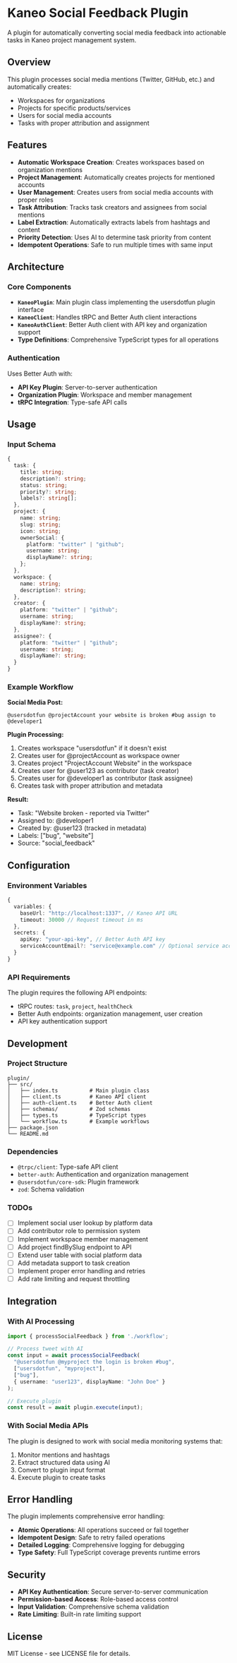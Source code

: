 # Kaneo Social Feedback Plugin

A plugin for automatically converting social media feedback into actionable tasks in Kaneo project management system.

## Overview

This plugin processes social media mentions (Twitter, GitHub, etc.) and automatically creates:

- Workspaces for organizations
- Projects for specific products/services
- Users for social media accounts
- Tasks with proper attribution and assignment

## Features

- **Automatic Workspace Creation**: Creates workspaces based on organization mentions
- **Project Management**: Automatically creates projects for mentioned accounts
- **User Management**: Creates users from social media accounts with proper roles
- **Task Attribution**: Tracks task creators and assignees from social mentions
- **Label Extraction**: Automatically extracts labels from hashtags and content
- **Priority Detection**: Uses AI to determine task priority from content
- **Idempotent Operations**: Safe to run multiple times with same input

## Architecture

### Core Components

- **`KaneoPlugin`**: Main plugin class implementing the usersdotfun plugin interface
- **`KaneoClient`**: Handles tRPC and Better Auth client interactions
- **`KaneoAuthClient`**: Better Auth client with API key and organization support
- **Type Definitions**: Comprehensive TypeScript types for all operations

### Authentication

Uses Better Auth with:

- **API Key Plugin**: Server-to-server authentication
- **Organization Plugin**: Workspace and member management
- **tRPC Integration**: Type-safe API calls

## Usage

### Input Schema

```typescript
{
  task: {
    title: string;
    description?: string;
    status: string;
    priority?: string;
    labels?: string[];
  },
  project: {
    name: string;
    slug: string;
    icon: string;
    ownerSocial: {
      platform: "twitter" | "github";
      username: string;
      displayName?: string;
    };
  },
  workspace: {
    name: string;
    description?: string;
  },
  creator: {
    platform: "twitter" | "github";
    username: string;
    displayName?: string;
  },
  assignee?: {
    platform: "twitter" | "github";
    username: string;
    displayName?: string;
  }
}
```

### Example Workflow

**Social Media Post:**

```
@usersdotfun @projectAccount your website is broken #bug assign to @developer1
```

**Plugin Processing:**

1. Creates workspace "usersdotfun" if it doesn't exist
2. Creates user for @projectAccount as workspace owner
3. Creates project "ProjectAccount Website" in the workspace
4. Creates user for @user123 as contributor (task creator)
5. Creates user for @developer1 as contributor (task assignee)
6. Creates task with proper attribution and metadata

**Result:**

- Task: "Website broken - reported via Twitter"
- Assigned to: @developer1
- Created by: @user123 (tracked in metadata)
- Labels: ["bug", "website"]
- Source: "social_feedback"

## Configuration

### Environment Variables

```typescript
{
  variables: {
    baseUrl: "http://localhost:1337", // Kaneo API URL
    timeout: 30000 // Request timeout in ms
  },
  secrets: {
    apiKey: "your-api-key", // Better Auth API key
    serviceAccountEmail?: "service@example.com" // Optional service account
  }
}
```

### API Requirements

The plugin requires the following API endpoints:

- tRPC routes: `task`, `project`, `healthCheck`
- Better Auth endpoints: organization management, user creation
- API key authentication support

## Development

### Project Structure

```
plugin/
├── src/
│   ├── index.ts          # Main plugin class
│   ├── client.ts         # Kaneo API client
│   ├── auth-client.ts    # Better Auth client
│   ├── schemas/          # Zod schemas
│   ├── types.ts          # TypeScript types
│   └── workflow.ts       # Example workflows
├── package.json
└── README.md
```

### Dependencies

- `@trpc/client`: Type-safe API client
- `better-auth`: Authentication and organization management
- `@usersdotfun/core-sdk`: Plugin framework
- `zod`: Schema validation

### TODOs

- [ ] Implement social user lookup by platform data
- [ ] Add contributor role to permission system
- [ ] Implement workspace member management
- [ ] Add project findBySlug endpoint to API
- [ ] Extend user table with social platform data
- [ ] Add metadata support to task creation
- [ ] Implement proper error handling and retries
- [ ] Add rate limiting and request throttling

## Integration

### With AI Processing

```typescript
import { processSocialFeedback } from './workflow';

// Process tweet with AI
const input = await processSocialFeedback(
  "@usersdotfun @myproject the login is broken #bug",
  ["usersdotfun", "myproject"],
  ["bug"],
  { username: "user123", displayName: "John Doe" }
);

// Execute plugin
const result = await plugin.execute(input);
```

### With Social Media APIs

The plugin is designed to work with social media monitoring systems that:

1. Monitor mentions and hashtags
2. Extract structured data using AI
3. Convert to plugin input format
4. Execute plugin to create tasks

## Error Handling

The plugin implements comprehensive error handling:

- **Atomic Operations**: All operations succeed or fail together
- **Idempotent Design**: Safe to retry failed operations
- **Detailed Logging**: Comprehensive logging for debugging
- **Type Safety**: Full TypeScript coverage prevents runtime errors

## Security

- **API Key Authentication**: Secure server-to-server communication
- **Permission-based Access**: Role-based access control
- **Input Validation**: Comprehensive schema validation
- **Rate Limiting**: Built-in rate limiting support

## License

MIT License - see LICENSE file for details.
